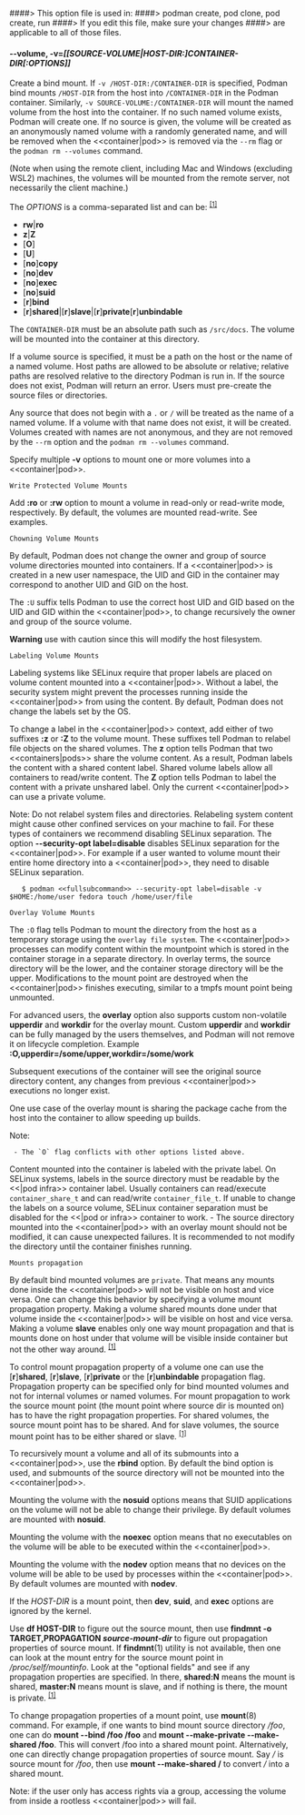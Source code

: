 ####> This option file is used in:
####>   podman create, pod clone, pod create, run
####> If you edit this file, make sure your changes
####> are applicable to all of those files.
#### **--volume**, **-v**=*[[SOURCE-VOLUME|HOST-DIR:]CONTAINER-DIR[:OPTIONS]]*

Create a bind mount. If `-v /HOST-DIR:/CONTAINER-DIR` is specified, Podman
bind mounts `/HOST-DIR` from the host into `/CONTAINER-DIR` in the Podman
container. Similarly, `-v SOURCE-VOLUME:/CONTAINER-DIR` will mount the named
volume from the host into the container. If no such named volume exists,
Podman will create one. If no source is given, the volume will be created
as an anonymously named volume with a randomly generated name, and will be
removed when the <<container|pod>> is removed via the `--rm` flag or
the `podman rm --volumes` command.

(Note when using the remote client, including Mac and Windows (excluding WSL2) machines, the volumes will be mounted from the remote server, not necessarily the client machine.)

The _OPTIONS_ is a comma-separated list and can be: <sup>[[1]](#Footnote1)</sup>

* **rw**|**ro**
* **z**|**Z**
* [**O**]
* [**U**]
* [**no**]**copy**
* [**no**]**dev**
* [**no**]**exec**
* [**no**]**suid**
* [**r**]**bind**
* [**r**]**shared**|[**r**]**slave**|[**r**]**private**[**r**]**unbindable**

The `CONTAINER-DIR` must be an absolute path such as `/src/docs`. The volume
will be mounted into the container at this directory.

If a volume source is specified, it must be a path on the host or the name of a
named volume. Host paths are allowed to be absolute or relative; relative paths
are resolved relative to the directory Podman is run in. If the source does not
exist, Podman will return an error. Users must pre-create the source files or
directories.

Any source that does not begin with a `.` or `/` will be treated as the name of
a named volume. If a volume with that name does not exist, it will be created.
Volumes created with names are not anonymous, and they are not removed by the `--rm`
option and the `podman rm --volumes` command.

Specify multiple **-v** options to mount one or more volumes into a
<<container|pod>>.

  `Write Protected Volume Mounts`

Add **:ro** or **:rw** option to mount a volume in read-only or
read-write mode, respectively. By default, the volumes are mounted read-write.
See examples.

  `Chowning Volume Mounts`

By default, Podman does not change the owner and group of source volume
directories mounted into containers. If a <<container|pod>> is created in a new user
namespace, the UID and GID in the container may correspond to another UID and
GID on the host.

The `:U` suffix tells Podman to use the correct host UID and GID based on the
UID and GID within the <<container|pod>>, to change recursively the owner and group of
the source volume.

**Warning** use with caution since this will modify the host filesystem.

  `Labeling Volume Mounts`

Labeling systems like SELinux require that proper labels are placed on volume
content mounted into a <<container|pod>>. Without a label, the security system might
prevent the processes running inside the <<container|pod>> from using the content. By
default, Podman does not change the labels set by the OS.

To change a label in the <<container|pod>> context, add either of two suffixes
**:z** or **:Z** to the volume mount. These suffixes tell Podman to relabel file
objects on the shared volumes. The **z** option tells Podman that two <<containers|pods>>
share the volume content. As a result, Podman labels the content with a shared
content label. Shared volume labels allow all containers to read/write content.
The **Z** option tells Podman to label the content with a private unshared label.
Only the current <<container|pod>> can use a private volume.

Note: Do not relabel system files and directories. Relabeling system content
might cause other confined services on your machine to fail.  For these types
of containers we recommend disabling SELinux separation.  The option
**--security-opt label=disable** disables SELinux separation for the <<container|pod>>.
For example if a user wanted to volume mount their entire home directory into a
<<container|pod>>, they need to disable SELinux separation.

	   $ podman <<fullsubcommand>> --security-opt label=disable -v $HOME:/home/user fedora touch /home/user/file

  `Overlay Volume Mounts`

   The `:O` flag tells Podman to mount the directory from the host as a
temporary storage using the `overlay file system`. The <<container|pod>> processes
can modify content within the mountpoint which is stored in the
container storage in a separate directory. In overlay terms, the source
directory will be the lower, and the container storage directory will be the
upper. Modifications to the mount point are destroyed when the <<container|pod>>
finishes executing, similar to a tmpfs mount point being unmounted.

For advanced users, the **overlay** option also supports custom non-volatile
**upperdir** and **workdir** for the overlay mount. Custom **upperdir** and
**workdir** can be fully managed by the users themselves, and Podman will not
remove it on lifecycle completion.
Example **:O,upperdir=/some/upper,workdir=/some/work**

  Subsequent executions of the container will see the original source directory
content, any changes from previous <<container|pod>> executions no longer exist.

  One use case of the overlay mount is sharing the package cache from the
host into the container to allow speeding up builds.

  Note:

     - The `O` flag conflicts with other options listed above.
Content mounted into the container is labeled with the private label.
       On SELinux systems, labels in the source directory must be readable
by the <<|pod infra>> container label. Usually containers can read/execute `container_share_t`
and can read/write `container_file_t`. If unable to change the labels on a
source volume, SELinux container separation must be disabled for the <<|pod or infra>> container
to work.
     - The source directory mounted into the <<container|pod>> with an overlay mount
should not be modified, it can cause unexpected failures. It is recommended
to not modify the directory until the container finishes running.

  `Mounts propagation`

By default bind mounted volumes are `private`. That means any mounts done
inside the <<container|pod>> will not be visible on host and vice versa. One can change
this behavior by specifying a volume mount propagation property. Making a
volume shared mounts done under that volume inside the <<container|pod>> will be
visible on host and vice versa. Making a volume **slave** enables only one
way mount propagation and that is mounts done on host under that volume
will be visible inside container but not the other way around. <sup>[[1]](#Footnote1)</sup>

To control mount propagation property of a volume one can use the [**r**]**shared**,
[**r**]**slave**, [**r**]**private** or the [**r**]**unbindable** propagation flag.
Propagation property can be specified only for bind mounted volumes and not for
internal volumes or named volumes. For mount propagation to work the source mount
point (the mount point where source dir is mounted on) has to have the right propagation
properties. For shared volumes, the source mount point has to be shared. And for
slave volumes, the source mount point has to be either shared or slave.
<sup>[[1]](#Footnote1)</sup>

To recursively mount a volume and all of its submounts into a
<<container|pod>>, use the **rbind** option. By default the bind option is
used, and submounts of the source directory will not be mounted into the
<<container|pod>>.

Mounting the volume with the **nosuid** options means that SUID applications on
the volume will not be able to change their privilege. By default volumes
are mounted with **nosuid**.

Mounting the volume with the **noexec** option means that no executables on the
volume will be able to be executed within the <<container|pod>>.

Mounting the volume with the **nodev** option means that no devices on the volume
will be able to be used by processes within the <<container|pod>>. By default volumes
are mounted with **nodev**.

If the _HOST-DIR_ is a mount point, then **dev**, **suid**, and **exec** options are
ignored by the kernel.

Use **df HOST-DIR** to figure out the source mount, then use
**findmnt -o TARGET,PROPAGATION _source-mount-dir_** to figure out propagation
properties of source mount. If **findmnt**(1) utility is not available, then one
can look at the mount entry for the source mount point in _/proc/self/mountinfo_. Look
at the "optional fields" and see if any propagation properties are specified.
In there, **shared:N** means the mount is shared, **master:N** means mount
is slave, and if nothing is there, the mount is private. <sup>[[1]](#Footnote1)</sup>

To change propagation properties of a mount point, use **mount**(8) command. For
example, if one wants to bind mount source directory _/foo_, one can do
**mount --bind /foo /foo** and **mount --make-private --make-shared /foo**. This
will convert /foo into a shared mount point. Alternatively, one can directly
change propagation properties of source mount. Say _/_ is source mount for
_/foo_, then use **mount --make-shared /** to convert _/_ into a shared mount.

Note: if the user only has access rights via a group, accessing the volume
from inside a rootless <<container|pod>> will fail.
